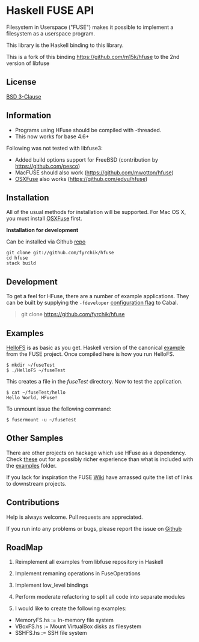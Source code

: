 # Haskell FUSE API

Filesystem in Userspace ("FUSE") makes it possible to implement a filesystem as a userspace program.

This library is the Haskell binding to this library.

This is a fork of this binding https://github.com/m15k/hfuse to the 2nd version of libfuse

## License

[BSD 3-Clause](./LICENSE)

## Information

- Programs using HFuse should be compiled with -threaded.
- This now works for base 4.6+

Following was not tested with libfuse3:
- Added build options support for FreeBSD (contribution by https://github.com/pesco)
- MacFUSE should also work (https://github.com/mwotton/hfuse)
- [OSXFuse](https://osxfuse.github.io/) also works (https://github.com/edyu/hfuse)

## Installation

All of the usual methods for installation will be supported.
For Mac OS X, you must install [OSXFuse](https://osxfuse.github.io/) first.

**Installation for development**

Can be installed via Github [repo][2]

```
git clone git://github.com/fyrchik/hfuse
cd hfuse
stack build
```

## Development

To get a feel for HFuse, there are a number of example applications.  They can be built by supplying the `-fdeveloper` [configuration flag][3] to Cabal.

> git clone https://github.com/fyrchik/hfuse

## Examples

[HelloFS](./examples/HelloFS.hs) is as basic as you get.  Haskell version of the canonical [example](http://fuse.sourceforge.net/helloworld.html) from the FUSE project.  Once compiled here is how you run HelloFS.

```
$ mkdir ~/fuseTest
$ ./HelloFS ~/fuseTest
```

This creates a file in the *fuseTest* directory.  Now to test the application.

```
$ cat ~/fuseTest/hello
Hello World, HFuse!
```

To unmount issue the following command:

```
$ fusermount -u ~/fuseTest
```

## Other Samples

There are other projects on hackage which use HFuse as a dependency.  Check [these](http://packdeps.haskellers.com/reverse/HFuse) out for a possibly richer experience than what is included with the [examples](./examples) folder.

If you lack for inspiration the FUSE [Wiki](http://sourceforge.net/p/fuse/wiki/FileSystems/) have amassed quite the list of links to downstream projects.

## Contributions

Help is always welcome.  Pull requests are appreciated.

If you run into any problems or bugs, please report the issue on [Github][1]

## RoadMap

1. Reimplement all examples from libfuse repository in Haskell

2. Implement remaning operations in FuseOperations

3. Implement low_level bindings

4. Perform moderate refactoring to split all code into separate modules

5. I would like to create the following examples:

- MemoryFS.hs := In-memory file system
- VBoxFS.hs := Mount VirtualBox disks as filesystem
- SSHFS.hs := SSH file system

[1]: https://github.com/m15k/google-drive-api/issues        "Google-Drive-API Library Issues"
[2]: https://github.com/m15k/google-drive-api               "Google-Drive-API Library"
[3]: http://www.haskell.org/cabal/users-guide/developing-packages.html#configurations "Cabal Configurations"
